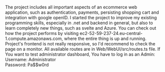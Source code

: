 The project includes all important aspects of an ecommerce web application, such as authentication, payments, persisting shopping cart and integration with google openID. I started the project to improve my existing programming skills, especially in .net and backend in general, but also to learn completely new things, such as svelte and Azure. You can check out how the project performs by visiting ec2-52-59-237-24.eu-central-1.compute.amazonaws.com, where the entire thing is up and running. Project's frontend is not really responsive, so I'd recommend to check the page on a monitor.
All available routes are in Web/WebUI/src/routes.ts file.
If You want to test administrator dashboard, You have to log in as an Admin:<br>
Username: Administrator<br>
Password: Pa$$w0rd
